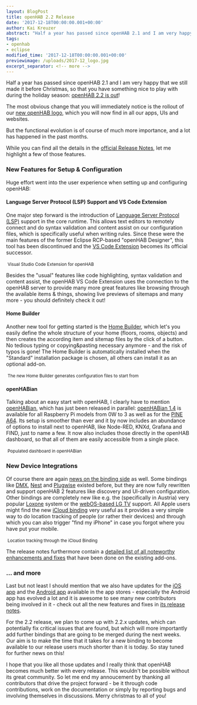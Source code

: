 ```yaml
---
layout: BlogPost
title: openHAB 2.2 Release
date: '2017-12-18T00:00:00.001+00:00'
author: Kai Kreuzer
abstract: "Half a year has passed since openHAB 2.1 and I am very happy that we still made it before Christmas, so that you have something nice to play with during the holiday season: openHAB 2.2 is out!"
tags:
- openhab
- eclipse
modified_time: '2017-12-18T00:00:00.001+00:00'
previewimage: /uploads/2017-12_logo.jpg
excerpt_separator: <!-- more -->
---
```


Half a year has passed since openHAB 2.1 and I am very happy that we still made it before Christmas, so that you have something nice to play with during the holiday season: [openHAB 2.2 is out](https://github.com/openhab/openhab-distro/releases/tag/2.2.0)!

The most obvious change that you will immediately notice is the rollout of our [new openHAB logo](https://community.openhab.org/t/new-logo-for-openhab/35140), which you will now find in all our apps, UIs and websites.

But the functional evolution is of course of much more importance, and a lot has happened in the past months.

While you can find all the details in the [official Release Notes](https://github.com/openhab/openhab-distro/releases/tag/2.2.0), let me highlight a few of those features.

<!-- more -->

### New Features for Setup & Configuration

Huge effort went into the user experience when setting up and configuring openHAB:

#### Language Server Protocol (LSP) Support and VS Code Extension

One major step forward is the introduction of [Language Server Protocol (LSP)](https://langserver.org/) support in the core runtime. This allows text editors to remotely connect and do syntax validation and content assist on our configuration files, which is specifically useful when writing rules. Since these were the main features of the former Eclipse RCP-based "openHAB Designer", this tool has been discontinued and the [VS Code Extension](https://marketplace.visualstudio.com/items?itemName=openhab.openhab) becomes its official successor.

<!--{:.center}-->
<img class="img-responsive" src="/uploads/2017-12_vscodeext.gif" alt="">
<small>Visual Studio Code Extension for openHAB</small>

Besides the "usual" features like code highlighting, syntax validation and content assist, the openHAB VS Code Extension uses the connection to the openHAB server to provide many more great features like browsing through the available items & things, showing live previews of sitemaps and many more - you should definitely check it out!

#### Home Builder

Another new tool for getting started is the [Home Builder](http://docs.openhab.org/configuration/homebuilder.html), which let's you easily define the whole structure of your home (floors, rooms, objects) and then creates the according item and sitemap files by the click of a button. No tedious typing or copying&pasting necessary anymore - and the risk of typos is gone! The Home Builder is automatically installed when the "Standard" installation package is chosen, all others can install it as an optional add-on.

<!--{:.center}-->
<img class="img-responsive" src="/uploads/2017-12_homebuilder.png" alt="">
<small>The new Home Builder generates configuration files to start from</small>

#### openHABian

Talking about an easy start with openHAB, I clearly have to mention [openHABian](http://docs.openhab.org/installation/openhabian.html), which has just been released in parallel: [openHABian 1.4](https://community.openhab.org/t/openhabian-v1-4-released/37398) is available for all Raspberry Pi models from 0W to 3 as well as for the [PINE A64](https://www.pine64.org/?page_id=1194). Its setup is smoother than ever  and it by now includes an abundance of options to install next to openHAB, like Node-RED, KNXd, Grafana and FIND, just to name a few. It now also includes those directly in the openHAB dashboard, so that all of them are easily accessible from a single place.

<!--{:.center}-->
<img class="img-responsive" src="/uploads/2017-12_openhabian.png" alt="">
<small>Populated dashboard in openHABian</small>

### New Device Integrations

Of course there are again [news on the binding side](https://github.com/openhab/openhab-distro/releases/tag/2.2.0#addons) as well. Some bindings like [DMX](http://docs.openhab.org/addons/bindings/dmx/readme.html), [Nest](http://docs.openhab.org/addons/bindings/nest/readme.html) and [Plugwise](http://docs.openhab.org/addons/bindings/plugwise/readme.html) existed before, but they are now fully rewritten and support openHAB 2 features like discovery and UI-driven configuration.
Other bindings are completely new like e.g. the (specifically in Austria) very popular [Loxone](http://docs.openhab.org/addons/bindings/loxone/readme.html) system or the [webOS-based LG TV](http://docs.openhab.org/addons/bindings/lgwebos/readme.html) support. All Apple users might find the new [iCloud binding](http://docs.openhab.org/addons/bindings/icloud/readme.html) very useful as it provides a very simple way to do location tracking of people (or rather their devices) and through which you can also trigger "find my iPhone" in case you forgot where you have put your mobile.

<!--{:.center}-->
<img class="img-responsive" src="/uploads/2017-12_icloud.png" alt="">
<small>Location tracking through the iCloud Binding</small>

The release notes furthermore contain a [detailed list of all noteworthy enhancements and fixes](https://github.com/openhab/openhab-distro/releases/tag/2.2.0#addons) that have been done on the existing add-ons.

### ... and more

Last but not least I should mention that we also have updates for the [iOS app](https://itunes.apple.com/us/app/openhab/id492054521?mt=8) and the [Android app](https://play.google.com/store/apps/details?id=org.openhab.habdroid) available in the app stores - especially the Android app has evolved a lot and it is awesome to see many new contributors being involved in it - check out all the new features and fixes in [its release notes](https://github.com/openhab/openhab.android/releases/tag/2.0.0).

For the 2.2 release, we plan to come up with 2.2.x updates, which can potentially fix critical issues that are found, but which will more importantly add further bindings that are going to be merged during the next weeks. Our aim is to make the time that it takes for a new binding to become available to our release users much shorter than it is today. So stay tuned for further news on this!

I hope that you like all those updates and I really think that openHAB becomes much better with every release. This wouldn't be possible without its great community. So let me end my annoucement by thanking all contributors that drive the project forward - be it through code contributions, work on the documentation or simply by reporting bugs and involving themselves in discussions. Merry christmas to all of you!

<!--{:.center}-->
<img class="img-responsive" src="/uploads/2017-12_xmas.jpg" alt="">

